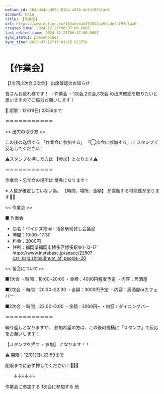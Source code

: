 ```yaml
---
notion_id: 163ade4a-d294-812a-a9fb-defaf97efaa6
account: Main
title: 【作業会】
url: https://www.notion.so/163ade4ad294812aa9fbdefaf97efaa6
created_time: 2024-12-21T06:37:00.000Z
last_edited_time: 2024-12-21T06:37:00.000Z
sync_status: placeholder
sync_time: 2025-07-12T15:01:15.013756
---
```

# 【作業会】

【1次回,2次会,3次会】
出席確認のお知らせ


皆さんお疲れ様です！
・作業会
・1次会,2次会,3次会
の出席確認を取りたいと思いますのでご協力お願いします！

🚨 期限：12/01(日) 23:59まで

＝＝＝＝＝＝＝＝＝＝＝

<< 出欠の取り方 >>

この後の送信する
「作業会に参加する」
「◯次会に参加する」に
スタンプで反応してください！

⚠️スタンプを押した方は
【参加】となります⚠️

＝＝＝＝＝＝＝＝＝＝＝

作業会・忘年会の場所は
博多になります！

※ 人数が確定していない為、
【時間、場所、金額】
が変動する可能性があります🙇‍♂️


<< 作業会 >>

■ 作業会
- 店名：ベイシズ福岡・博多駅前貸し会議室
- 時間：10:00~17:30
- 料金：2000円
- 住所：福岡県福岡市博多区博多駅東1-12-17
https://www.instabase.jp/space/2250?cat=kaigishitsu&num_of_people=20


<< 各会について>>

■1次会
・時間：18:00~20:00
・金額：4000円程度予定
・内容：居酒屋

■2次会
・時間：20:30~22:30
・金額：3000円予定
・内容：居酒屋orカフェバー

■3次会
・時間：23:00~5:00
・金額：2000円~
・内容：ダイニングバー

＝＝＝＝＝＝＝＝＝＝＝

繰り返しとなりますが、
参加希望の方は、この後の投稿に「スタンプ」で反応をお願いします！

【スタンプを押す = 参加】
となります！！

⚠️ 期限：12/01(日) 23:59まで

期限までに必ず押してください！🚨🚨🚨

　　↓↓↓↓↓↓


作業会に参加する
1次会に参加する
他
